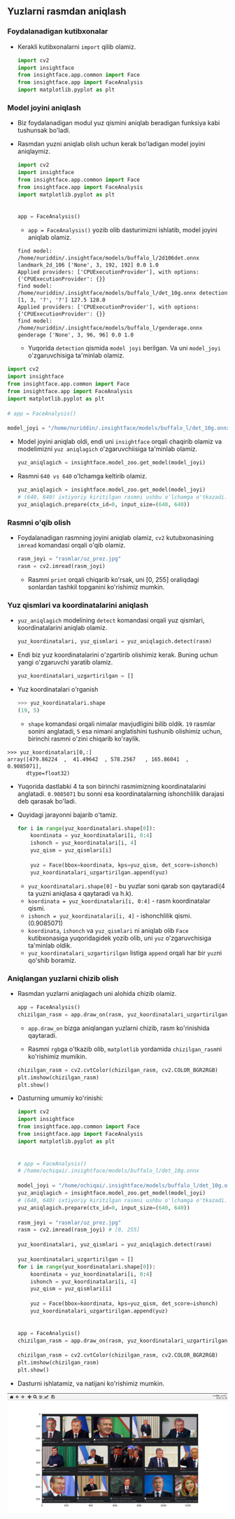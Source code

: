 ## Yuzlarni rasmdan aniqlash


### Foydalanadigan kutibxonalar

* Kerakli kutibxonalarni `import` qilib olamiz.

    ```python
    import cv2
    import insightface
    from insightface.app.common import Face
    from insightface.app import FaceAnalysis
    import matplotlib.pyplot as plt
    ```

### Model joyini aniqlash

* Biz foydalanadigan modul yuz qismini aniqlab beradigan funksiya kabi tushunsak bo'ladi.

* Rasmdan yuzni aniqlab olish uchun kerak bo'ladigan model joyini aniqlaymiz.

  ```python
  import cv2
  import insightface
  from insightface.app.common import Face
  from insightface.app import FaceAnalysis
  import matplotlib.pyplot as plt
  
  
  app = FaceAnalysis()
  ```
  * `app = FaceAnalysis()` yozib olib dasturimizni ishlatib, model joyini aniqlab olamiz. 

  ```shell
  find model: /home/nuriddin/.insightface/models/buffalo_l/2d106det.onnx landmark_2d_106 ['None', 3, 192, 192] 0.0 1.0
  Applied providers: ['CPUExecutionProvider'], with options: {'CPUExecutionProvider': {}}
  find model: /home/nuriddin/.insightface/models/buffalo_l/det_10g.onnx detection [1, 3, '?', '?'] 127.5 128.0
  Applied providers: ['CPUExecutionProvider'], with options: {'CPUExecutionProvider': {}}
  find model: /home/nuriddin/.insightface/models/buffalo_l/genderage.onnx genderage ['None', 3, 96, 96] 0.0 1.0
  ``` 
  * Yuqorida `detection` qismida `model joyi` berilgan. Va uni `model_joyi` o'zgaruvchisiga ta'minlab olamiz.

```python
import cv2
import insightface
from insightface.app.common import Face
from insightface.app import FaceAnalysis
import matplotlib.pyplot as plt

# app = FaceAnalysis()

model_joyi = "/home/nuriddin/.insightface/models/buffalo_l/det_10g.onnx"
```

* Model joyini aniqlab oldi, endi uni `insightface` orqali chaqirib olamiz va modelimizni `yuz aniqlagich` o'zgaruvchiisiga ta'minlab olamiz.

  ```python
  yuz_aniqlagich = insightface.model_zoo.get_model(model_joyi)
  ```
* Rasmni `640 vs 640` o'lchamga keltirib olamiz.

  ```python
  yuz_aniqlagich = insightface.model_zoo.get_model(model_joyi)
  # (640, 640) ixtiyoriy kiritilgan rasmni ushbu o'lchamga o'tkazadi.
  yuz_aniqlagich.prepare(ctx_id=0, input_size=(640, 640))
  ```
  
### Rasmni o'qib olish

* Foydalanadigan rasmning joyini aniqlab olamiz, `cv2` kutubxonasining `imread` komandasi orqali o'qib olamiz.

  ```python
  rasm_joyi = "rasmlar/uz_prez.jpg"
  rasm = cv2.imread(rasm_joyi)
  ```
  * Rasmni `print` orqali chiqarib ko'rsak, uni [0, 255] oraliqdagi sonlardan tashkil topganini ko'rishimiz mumkin.

### Yuz qismlari va koordinatalarini aniqlash

* `yuz_aniqlagich` modelining `detect` komandasi orqali yuz qismlari, koordinatalarini aniqlab olamiz.

  ```python
  yuz_koordinatalari, yuz_qismlari = yuz_aniqlagich.detect(rasm)
  ```
  
* Endi biz yuz koordinatalarini o'zgartirib olishimiz kerak. Buning uchun yangi o'zgaruvchi yaratib olamiz.

  ```python
  yuz_koordinatalari_uzgartirilgan = []
  ```

*  Yuz koordinatalari o'rganish

    ```python
    >>> yuz_koordinatalari.shape
    (19, 5)
    ```
      * `shape` komandasi orqali nimalar mavjudligini bilib oldik. `19` rasmlar sonini anglatadi, `5` esa nimani anglatishini tushunib olishimiz uchun, birinchi rasmni o'zini chiqarib ko'raylik.

  ```shell
  >>> yuz_koordinatalari[0,:]
  array([479.86224  ,  41.49642  , 578.2567   , 165.86041  ,   0.9085071],
        dtype=float32)
  ```

* Yuqorida dastlabki 4 ta son birinchi rasmimizning koordinatalarini anglatadi. `0.9085071` bu sonni esa koordinatalarning ishonchlilik darajasi deb qarasak bo'ladi. 

* Quyidagi jarayonni bajarib o'tamiz.

    ```python
    for i in range(yuz_koordinatalari.shape[0]):
        koordinata = yuz_koordinatalari[i, 0:4]
        ishonch = yuz_koordinatalari[i, 4]
        yuz_qism = yuz_qismlari[i]
  
        yuz = Face(bbox=koordinata, kps=yuz_qism, det_score=ishonch)
        yuz_koordinatalari_uzgartirilgan.append(yuz)
    ```
    
    * `yuz_koordinatalari.shape[0]` - bu yuzlar soni qarab son qaytaradi(4 ta yuzni aniqlasa `4` qaytaradi va h.k).
    * `koordinata = yuz_koordinatalari[i, 0:4]` - rasm koordinatalar qismi.
    * `ishonch = yuz_koordinatalari[i, 4]` - ishonchlilik qismi. (0.9085071)
    * `koordinata`, `ishonch` va `yuz_qismlari` ni aniqlab olib `Face` kutibxonasiga yuqoridagidek yozib olib, uni `yuz` o'zgaruvchisiga ta'minlab oldik.
    * `yuz_koordinatalari_uzgartirilgan` listiga `append` orqali har bir `yuz`ni qo'shib boramiz.

### Aniqlangan yuzlarni chizib olish

* Rasmdan yuzlarni aniqlagach uni alohida chizib olamiz. 

  ```python
  app = FaceAnalysis()
  chizilgan_rasm = app.draw_on(rasm, yuz_koordinatalari_uzgartirilgan)
  ```
  * `app.draw_on` bizga aniqlangan yuzlarni chizib, rasm ko'rinishida qaytaradi.

  * Rasmni `rgb`ga o'tkazib olib, `matplotlib` yordamida `chizilgan_rasm`ni ko'rishimiz mumikin.

  ```python
  chizilgan_rasm = cv2.cvtColor(chizilgan_rasm, cv2.COLOR_BGR2RGB)
  plt.imshow(chizilgan_rasm)
  plt.show()
  ```
  
* Dasturning umumiy ko'rinishi:

  ```python
  import cv2
  import insightface
  from insightface.app.common import Face
  from insightface.app import FaceAnalysis
  import matplotlib.pyplot as plt
  
  
  # app = FaceAnalysis()
  # /home/ochiqai/.insightface/models/buffalo_l/det_10g.onnx
  
  model_joyi = "/home/ochiqai/.insightface/models/buffalo_l/det_10g.onnx"
  yuz_aniqlagich = insightface.model_zoo.get_model(model_joyi)
  # (640, 640) ixtiyoriy kiritilgan rasmni ushbu o'lchamga o'tkazadi.
  yuz_aniqlagich.prepare(ctx_id=0, input_size=(640, 640))
  
  rasm_joyi = "rasmlar/uz_prez.jpg"
  rasm = cv2.imread(rasm_joyi) # [0, 255]
  
  yuz_koordinatalari, yuz_qismlari = yuz_aniqlagich.detect(rasm)
  
  yuz_koordinatalari_uzgartirilgan = []
  for i in range(yuz_koordinatalari.shape[0]):
      koordinata = yuz_koordinatalari[i, 0:4]
      ishonch = yuz_koordinatalari[i, 4]
      yuz_qism = yuz_qismlari[i]
  
      yuz = Face(bbox=koordinata, kps=yuz_qism, det_score=ishonch)
      yuz_koordinatalari_uzgartirilgan.append(yuz)
  
  
  app = FaceAnalysis()
  chizilgan_rasm = app.draw_on(rasm, yuz_koordinatalari_uzgartirilgan)
  
  chizilgan_rasm = cv2.cvtColor(chizilgan_rasm, cv2.COLOR_BGR2RGB)
  plt.imshow(chizilgan_rasm)
  plt.show()
  ```
  
* Dasturni ishlatamiz, va natijani ko'rishimiz mumkin.

<p align="center">
    <img src="./rasm/rasmdan_yuzni_aniqlash/rasmdan_yuzni_aniqlash.png">
</p>

